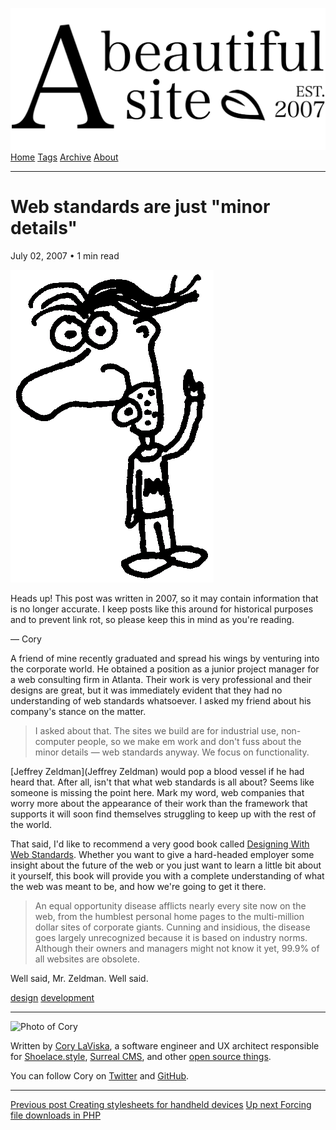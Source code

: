 <a href="../../index.html" class="header-link"><img src="../../images/logos/wordmark.svg" alt="A Beautiful Site" class="wordmark" /></a> <a href="../../index.html" class="nav-item">Home</a> <a href="../../tags/index.html" class="nav-item">Tags</a> <a href="../index.html" class="nav-item">Archive</a> <a href="../../about/index.html" class="nav-item">About</a>

---

# Web standards are just "minor details"

July 02, 2007 • 1 min read

![A drawing of a cartoon man pointing upwards](../../images/artwork/pointer.gif)

Heads up! This post was written in 2007, so it may contain information that is no longer accurate. I keep posts like this around for historical purposes and to prevent link rot, so please keep this in mind as you're reading.

— Cory

A friend of mine recently graduated and spread his wings by venturing into the corporate world. He obtained a position as a junior project manager for a web consulting firm in Atlanta. Their work is very professional and their designs are great, but it was immediately evident that they had no understanding of web standards whatsoever. I asked my friend about his company's stance on the matter.

> I asked about that. The sites we build are for industrial use, non-computer people, so we make em work and don't fuss about the minor details — web standards anyway. We focus on functionality.

\[Jeffrey Zeldman\](Jeffrey Zeldman) would pop a blood vessel if he had heard that. After all, isn't that what web standards is all about? Seems like someone is missing the point here. Mark my word, web companies that worry more about the appearance of their work than the framework that supports it will soon find themselves struggling to keep up with the rest of the world.

That said, I'd like to recommend a very good book called [Designing With Web Standards](http://www.zeldman.com/dwws/). Whether you want to give a hard-headed employer some insight about the future of the web or you just want to learn a little bit about it yourself, this book will provide you with a complete understanding of what the web was meant to be, and how we're going to get it there.

> An equal opportunity disease afflicts nearly every site now on the web, from the humblest personal home pages to the multi-million dollar sites of corporate giants. Cunning and insidious, the disease goes largely unrecognized because it is based on industry norms. Although their owners and managers might not know it yet, 99.9% of all websites are obsolete.

Well said, Mr. Zeldman. Well said.

<a href="../../tags/design/index.html" class="post-tag">design</a> <a href="../../tags/development/index.html" class="post-tag">development</a>

---

<img src="http://0.gravatar.com/avatar/bf1b3b95fd5b096a3592247c29667b33?s=512" alt="Photo of Cory" class="avatar avatar-small" />

Written by [Cory LaViska](../../index-4.html), a software engineer and UX architect responsible for [Shoelace.style](https://shoelace.style/), [Surreal CMS](https://www.surrealcms.com/), and other [open source things](https://github.com/claviska).

You can follow Cory on [Twitter](https://twitter.com/claviska) and [GitHub](https://github.com/claviska).

---

<a href="../creating-stylesheets-for-handheld-devices/index.html" class="post-nav-previous"><span class="small">Previous post</span> Creating stylesheets for handheld devices</a> <a href="../forcing-file-downloads-in-php/index.html" class="post-nav-next"><span class="small">Up next</span> Forcing file downloads in PHP</a>
